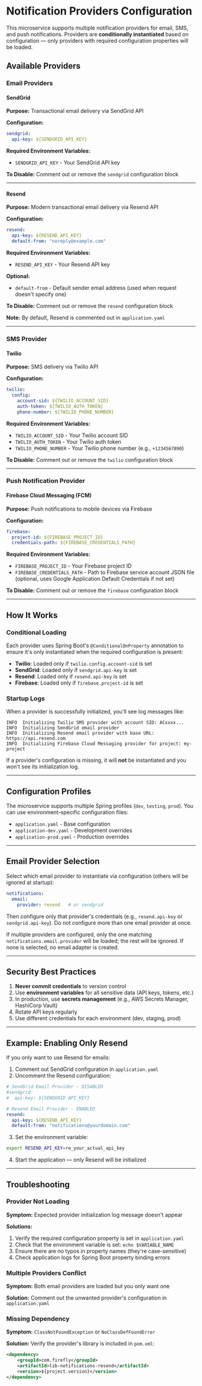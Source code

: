 # Notification Providers Configuration

This microservice supports multiple notification providers for email, SMS, and push notifications. Providers are **conditionally instantiated** based on configuration — only providers with required configuration properties will be loaded.

## Available Providers

### Email Providers

#### SendGrid
**Purpose:** Transactional email delivery via SendGrid API

**Configuration:**
```yaml
sendgrid:
  api-key: ${SENDGRID_API_KEY}
```

**Required Environment Variables:**
- `SENDGRID_API_KEY` - Your SendGrid API key

**To Disable:** Comment out or remove the `sendgrid` configuration block

---

#### Resend
**Purpose:** Modern transactional email delivery via Resend API

**Configuration:**
```yaml
resend:
  api-key: ${RESEND_API_KEY}
  default-from: "noreply@example.com"
```

**Required Environment Variables:**
- `RESEND_API_KEY` - Your Resend API key

**Optional:**
- `default-from` - Default sender email address (used when request doesn't specify one)

**To Disable:** Comment out or remove the `resend` configuration block

**Note:** By default, Resend is commented out in `application.yaml`

---

### SMS Provider

#### Twilio
**Purpose:** SMS delivery via Twilio API

**Configuration:**
```yaml
twilio:
  config:
    account-sid: ${TWILIO_ACCOUNT_SID}
    auth-token: ${TWILIO_AUTH_TOKEN}
    phone-number: ${TWILIO_PHONE_NUMBER}
```

**Required Environment Variables:**
- `TWILIO_ACCOUNT_SID` - Your Twilio account SID
- `TWILIO_AUTH_TOKEN` - Your Twilio auth token
- `TWILIO_PHONE_NUMBER` - Your Twilio phone number (e.g., `+1234567890`)

**To Disable:** Comment out or remove the `twilio` configuration block

---

### Push Notification Provider

#### Firebase Cloud Messaging (FCM)
**Purpose:** Push notifications to mobile devices via Firebase

**Configuration:**
```yaml
firebase:
  project-id: ${FIREBASE_PROJECT_ID}
  credentials-path: ${FIREBASE_CREDENTIALS_PATH}
```

**Required Environment Variables:**
- `FIREBASE_PROJECT_ID` - Your Firebase project ID
- `FIREBASE_CREDENTIALS_PATH` - Path to Firebase service account JSON file (optional, uses Google Application Default Credentials if not set)

**To Disable:** Comment out or remove the `firebase` configuration block

---

## How It Works

### Conditional Loading

Each provider uses Spring Boot's `@ConditionalOnProperty` annotation to ensure it's only instantiated when the required configuration is present:

- **Twilio**: Loaded only if `twilio.config.account-sid` is set
- **SendGrid**: Loaded only if `sendgrid.api-key` is set
- **Resend**: Loaded only if `resend.api-key` is set
- **Firebase**: Loaded only if `firebase.project-id` is set

### Startup Logs

When a provider is successfully initialized, you'll see log messages like:

```
INFO  Initializing Twilio SMS provider with account SID: ACxxxx...
INFO  Initializing SendGrid email provider
INFO  Initializing Resend email provider with base URL: https://api.resend.com
INFO  Initializing Firebase Cloud Messaging provider for project: my-project
```

If a provider's configuration is missing, it will **not** be instantiated and you won't see its initialization log.

---

## Configuration Profiles

The microservice supports multiple Spring profiles (`dev`, `testing`, `prod`). You can use environment-specific configuration files:

- `application.yaml` - Base configuration
- `application-dev.yaml` - Development overrides
- `application-prod.yaml` - Production overrides

---

## Email Provider Selection

Select which email provider to instantiate via configuration (others will be ignored at startup):

```yaml
notifications:
  email:
    provider: resend   # or sendgrid
```

Then configure only that provider's credentials (e.g., `resend.api-key` or `sendgrid.api-key`). Do not configure more than one email provider at once.

If multiple providers are configured, only the one matching `notifications.email.provider` will be loaded; the rest will be ignored. If none is selected, no email adapter is created.

---

## Security Best Practices

1. **Never commit credentials** to version control
2. Use **environment variables** for all sensitive data (API keys, tokens, etc.)
3. In production, use **secrets management** (e.g., AWS Secrets Manager, HashiCorp Vault)
4. Rotate API keys regularly
5. Use different credentials for each environment (dev, staging, prod)

---

## Example: Enabling Only Resend

If you only want to use Resend for emails:

1. Comment out SendGrid configuration in `application.yaml`
2. Uncomment the Resend configuration:

```yaml
# SendGrid Email Provider - DISABLED
#sendgrid:
#  api-key: ${SENDGRID_API_KEY}

# Resend Email Provider - ENABLED
resend:
  api-key: ${RESEND_API_KEY}
  default-from: "notifications@yourdomain.com"
```

3. Set the environment variable:
```bash
export RESEND_API_KEY=re_your_actual_api_key
```

4. Start the application — only Resend will be initialized

---

## Troubleshooting

### Provider Not Loading

**Symptom:** Expected provider initialization log message doesn't appear

**Solutions:**
1. Verify the required configuration property is set in `application.yaml`
2. Check that the environment variable is set: `echo $VARIABLE_NAME`
3. Ensure there are no typos in property names (they're case-sensitive)
4. Check application logs for Spring Boot property binding errors

### Multiple Providers Conflict

**Symptom:** Both email providers are loaded but you only want one

**Solution:** Comment out the unwanted provider's configuration in `application.yaml`

### Missing Dependency

**Symptom:** `ClassNotFoundException` or `NoClassDefFoundError`

**Solution:** Verify the provider's library is included in `pom.xml`:
```xml
<dependency>
    <groupId>com.firefly</groupId>
    <artifactId>lib-notifications-resend</artifactId>
    <version>${project.version}</version>
</dependency>
```
